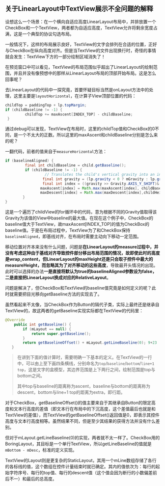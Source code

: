 ## 关于LinearLayout中TextView展示不全问题的解释

设想这么一个场景：在一个横向自适应高度LinearLayout布局中，并排放置一个CheckBox和一个TextView，两者都为自适应高度，TextView允许将剩余宽度占满，这是一个典型的协议勾选布局。

一般情况下，这样的布局展示良好，TextView的文字会排列在合适的位置，正好与CheckBox在纵向高度对齐。但是当TextView的文件出现换行时，奇怪的事情就会发生：TextView下方的一部分绘制区域消失了！

在预览窗口中可以看见，TextView的布局范围似乎超出了LinearLayout的绘制范围，并且并没有像预想中的那样从LinearLayout布局的顶部开始布局。这是怎么回事呢？

去LinearLayout的代码中一探究竟，首要怀疑目标当然是onLayout方法中的处理，这里主要是`layoutHorizontal`，在计算子View顶部位置的代码：

```java
childTop = paddingTop + lp.topMargin;
if (childBaseline != -1) {
         childTop += maxAscent[INDEX_TOP] - childBaseline;
 }
```

通过debug可以发现，TextView在布局时，这里的childTop值和CheckBox的0不同，是一个不太大的正数。所以这里的maxAscent和childBaseline分别是怎么来的呢？

一翻代码，前者的值来自于`measureHorizontal`方法：

```java
if (baselineAligned) {
         final int childBaseline = child.getBaseline();
         if (childBaseline != -1) {
                  // Translates the child's vertical gravity into an index in the range 0..2
                 final int gravity = (lp.gravity < 0 ? mGravity : lp.gravity)& Gravity.VERTICAL_GRAVITY_MASK;
                 final int index = ((gravity >> Gravity.AXIS_Y_SHIFT)& ~Gravity.AXIS_SPECIFIED) >> 1;
				maxAscent[index] = Math.max(maxAscent[index], childBaseline);
				maxDescent[index] = Math.max(maxDescent[index],childHeight - childBaseline);
 		}
}
```

这是一个遍历了childView的for循环中的代码，意为根据不同的Gravity值取得该Gravity为该值的View中baseline的最大值。在现在这个例子中，CheckBox的baseline值大于TextView，故maxAscent[INDEX_TOP]的值为CheckBox的baseline值。于是在布局过程中，TextView为了和CheckBox保持`baselineAligned`，即基线对齐，在布局时需要主动向下移动一定范围。

移动位置对齐本来没有什么问题，问题是**在LinearLayout的measure过程中，并没有考虑这种由于基线对齐导致控件部分移出布局范围的情况，故即使此时的高度是wrap_content，但LinearLayout的maxHeight还是只会取子控件中最大的measureHeight，而忽略其为了对齐移动的这些高度**，导致最开头情况的出现。此时可以选择的办法**一是直接将默认为true的baselineAligned参数设为false，二是直接把LinearLayout换成对应的RelativeLayout**。

问题是解决了，但CheckBox和TextView的baseline值究竟是如何定义的呢？此时就需要把目光移向getBaseline方法的实现去了。

虽然看起来不太像，当CheckBox作为Button的隔代子类，实际上最终还是继承自TextView的，故这两者的getBaseline实现实际都在TextView的代码里：

```java
@Override
    public int getBaseline() {
        if (mLayout == null) {
            return super.getBaseline();
        }
        return getBaselineOffset() + mLayout.getLineBaseline(0); 9+23  23 BoringLayout Layout
   }
```

> 在讲到下面的值计算时，需要明确一下基本的定义。在TextView的一行中，可以由上至下画四条横线，分别命名为`top`/`baseline`/`bottom`/`line+1 top`，这是文字的盒模型，其边界范围是上下两行之间，绘制范围是top与bottom之间。
>
> 其中top与baseline的距离称为ascent，baseline与bottom的距离称为descent，bottom与line+1 top的距离为extra，即行距。

对于CheckBox，getBaselineOffset()的值主要来自于其继承自Button的限定高度和文本行高度的差值（即文本行在布局中的下沉高度，这个差值最后也就是和TextView的差值），而TextView的getBaselineOffset()返回值是0，即表示其控件高度与文本行高度相等。虽然结果不同，但是至少其结果的获得方法并没有什么差别。

但对于mLayout.getLineBaseline(0)的实现，两者就不太一样了。CheckBox用的BoringLayout，其目标是一个单行TextView，所以getLineBaseline的值就是`mBottom - mDesc`，标准的定义实现。

TextView的Layout则是更复杂的StaticLayout，其用一个mLine数组存储了各行的各标线的值，这个数组在控件计量结束时就已确定。其内的值依次为：每行的起始字符序号、每行的top值、每行的descent值（这个值会因为断行的小数偏差前后不一）和最后的总高度。





